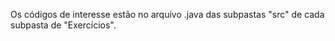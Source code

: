 Os códigos de interesse estão no arquivo .java das subpastas "src" de cada subpasta de "Exercícios".
